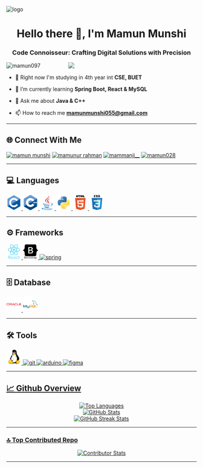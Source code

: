 ![logo](https://github.com/Mamun097/Mamun097/blob/d1bf6b33237a7fba6000e5d9a48d6d2e91cb0600/banner.png)

<h1 align="center">Hello there 👋, I'm Mamun Munshi</h1>
<h3 align="center">Code Connoisseur: Crafting Digital Solutions with Precision</h3>

<img align="right" width="340" src="https://i.pinimg.com/originals/54/e3/7d/54e37d8074ebcde1d96c77d7b2a7f310.gif">

<p align="left"> <img src="https://komarev.com/ghpvc/?username=mamun097&label=Profile%20views&color=0e75b6&style=flat" alt="mamun097" /> </p>

- 📖 Right now I'm studying in 4th year int **CSE, BUET**

- 🌱 I’m currently learning **Spring Boot, React & MySQL**

- 💬 Ask me about **Java & C++**

- 📫 How to reach me **mamunmunshi055@gmail.com**

<hr>

## 🌐 Connect With Me
<p align="left">
<a href="https://www.linkedin.com/in/mamun-munshi-905248239/" target="blank"><img align="center" src="https://raw.githubusercontent.com/rahuldkjain/github-profile-readme-generator/master/src/images/icons/Social/linked-in-alt.svg" alt="mamun munshi" height="30" width="40" /></a>
<a href="https://www.facebook.com/mamunur.rahman.055" target="blank"><img align="center" src="https://raw.githubusercontent.com/rahuldkjain/github-profile-readme-generator/master/src/images/icons/Social/facebook.svg" alt="mamunur rahman" height="30" width="40" /></a>
<a href="https://instagram.com/mammanji__" target="blank"><img align="center" src="https://raw.githubusercontent.com/rahuldkjain/github-profile-readme-generator/master/src/images/icons/Social/instagram.svg" alt="mammanji__" height="30" width="40" /></a>
<a href="https://www.leetcode.com/mamun028" target="blank"><img align="center" src="https://raw.githubusercontent.com/rahuldkjain/github-profile-readme-generator/master/src/images/icons/Social/leet-code.svg" alt="mamun028" height="30" width="40" /></a>
</p><hr>

## 💻 Languages
<p align="left"> <a href="https://www.cprogramming.com/" target="_blank" rel="noreferrer"> <img src="https://raw.githubusercontent.com/devicons/devicon/master/icons/c/c-original.svg" alt="c" width="40" height="40"/> </a> <a href="https://www.w3schools.com/cpp/" target="_blank" rel="noreferrer"> <img src="https://raw.githubusercontent.com/devicons/devicon/master/icons/cplusplus/cplusplus-original.svg" alt="cplusplus" width="40" height="40"/> </a> <a href="https://www.java.com" target="_blank" rel="noreferrer"> <img src="https://raw.githubusercontent.com/devicons/devicon/master/icons/java/java-original.svg" alt="java" width="40" height="40"/> </a>  <a href="https://www.python.org" target="_blank" rel="noreferrer"> <img src="https://raw.githubusercontent.com/devicons/devicon/master/icons/python/python-original.svg" alt="python" width="40" height="40"/> </a> <a href="https://www.w3.org/html/" target="_blank" rel="noreferrer"> <img src="https://raw.githubusercontent.com/devicons/devicon/master/icons/html5/html5-original-wordmark.svg" alt="html5" width="40" height="40"/> </a> <a href="https://www.w3schools.com/css/" target="_blank" rel="noreferrer"> <img src="https://raw.githubusercontent.com/devicons/devicon/master/icons/css3/css3-original-wordmark.svg" alt="css3" width="40" height="40"/> </a>
</p><hr>

## ⚙️ Frameworks
<p align="left"> <a href="https://reactjs.org/" target="_blank" rel="noreferrer"> <img src="https://raw.githubusercontent.com/devicons/devicon/master/icons/react/react-original-wordmark.svg" alt="react" width="40" height="40"/> </a> <a href="https://getbootstrap.com" target="_blank" rel="noreferrer"> <img src="https://raw.githubusercontent.com/devicons/devicon/master/icons/bootstrap/bootstrap-plain-wordmark.svg" alt="bootstrap" width="40" height="40"/> </a> <a href="https://spring.io/" target="_blank" rel="noreferrer"> <img src="https://www.vectorlogo.zone/logos/springio/springio-icon.svg" alt="spring" width="40" height="40"/> </a> </p><hr>

## 🗄️ Database
<p align="left"> <a href="https://www.oracle.com/" target="_blank" rel="noreferrer"> <img src="https://raw.githubusercontent.com/devicons/devicon/master/icons/oracle/oracle-original.svg" alt="oracle" width="40" height="40"/> </a> <a href="https://www.mysql.com/" target="_blank" rel="noreferrer"> <img src="https://raw.githubusercontent.com/devicons/devicon/master/icons/mysql/mysql-original-wordmark.svg" alt="mysql" width="40" height="40"/> </a> 
</p><hr>

## 🛠️ Tools
<p align="left"> <a href="https://www.linux.org/" target="_blank" rel="noreferrer"> <img src="https://raw.githubusercontent.com/devicons/devicon/master/icons/linux/linux-original.svg" alt="linux" width="40" height="40"/> </a> 
<a href="https://git-scm.com/" target="_blank" rel="noreferrer"> <img src="https://www.vectorlogo.zone/logos/git-scm/git-scm-icon.svg" alt="git" width="40" height="40"/> </a> <a href="https://www.arduino.cc/" target="_blank" rel="noreferrer"> <img src="https://cdn.worldvectorlogo.com/logos/arduino-1.svg" alt="arduino" width="40" height="40"/> </a> <a href="https://www.figma.com/" target="_blank" rel="noreferrer"> <img src="https://www.vectorlogo.zone/logos/figma/figma-icon.svg" alt="figma" width="40" height="40"/>
</p><hr>

## 📈 Github Overview
<div align="center">
<img src="https://github-readme-stats.vercel.app/api/top-langs/?username=Mamun097&theme=radical&hide_border=false&include_all_commits=true&count_private=true&layout=compact" alt="Top Languages">
</div>
<div align="center">
<img src="https://github-readme-stats.vercel.app/api?username=Mamun097&theme=radical&hide_border=false&include_all_commits=true&count_private=true" alt="GitHub Stats">
</div>
<div align="center">
<img src="https://github-readme-streak-stats.herokuapp.com/?user=Mamun097&theme=radical&hide_border=false" alt="GitHub Streak Stats">
</div>
<hr>

### 🔝 Top Contributed Repo
<div align="center">
<img src="https://github-contributor-stats.vercel.app/api?username=Mamun097&limit=5&theme=radical&combine_all_yearly_contributions=true" alt="Contributor Stats">
</div>
<hr>





